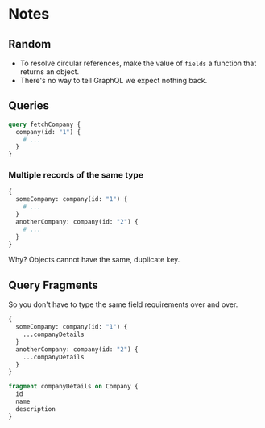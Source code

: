 # Notes

## Random

* To resolve circular references, make the value of `fields` a function that returns an object.
* There's no way to tell GraphQL we expect nothing back.

## Queries

```graphql
query fetchCompany {
  company(id: "1") {
    # ...
  }
}
```

### Multiple records of the same type

```graphql
{
  someCompany: company(id: "1") {
    # ...
  }
  anotherCompany: company(id: "2") {
    # ...
  }
}
```

Why? Objects cannot have the same, duplicate key.

## Query Fragments

So you don't have to type the same field requirements over and over.

```graphql
{
  someCompany: company(id: "1") {
    ...companyDetails
  }
  anotherCompany: company(id: "2") {
    ...companyDetails
  }
}

fragment companyDetails on Company {
  id
  name
  description
}
```
